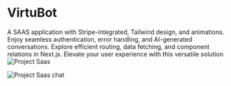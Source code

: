 # VirtuBot
 A SAAS application with Stripe-integrated, Tailwind design, and animations. Enjoy seamless authentication, error handling, and AI-generated conversations. Explore efficient routing, data fetching, and component relations in Next.js. Elevate your user experience with this versatile solution
![Project Saas](https://github.com/Ncsurendar/VirtuBot/assets/91242424/423a5691-79b2-47ed-8ff4-12d3085c6e84)

![Project Saas chat](https://github.com/Ncsurendar/VirtuBot/assets/91242424/7da0c4c6-e447-499e-a883-6e0784936903)
